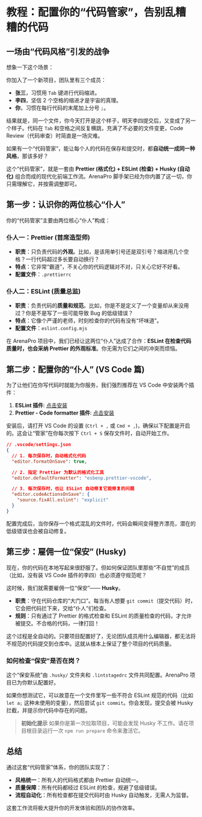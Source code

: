 # 教程：配置你的“代码管家”，告别乱糟糟的代码

## 一场由“代码风格”引发的战争

想象一下这个场景：

你加入了一个新项目，团队里有三个成员：

- **张三**，习惯用 `Tab` 键进行代码缩进。
- **李四**，坚信 2 个空格的缩进才是宇宙的真理。
- **你**，习惯在每行代码的末尾加上分号 `;`。

结果就是，同一个文件，你今天打开是这个样子，明天李四提交后，又变成了另一个样子。代码在 `Tab` 和空格之间反复横跳，充满了不必要的文件变更，Code Review（代码审查）时简直是一场灾难。

如果有一个“代码管家”，能让每个人的代码在保存和提交时，都**自动统一成同一种风格**，那该多好？

这个“代码管家”，就是一套由 **Prettier (格式化) + ESLint (检查) + Husky (自动化)** 组合而成的现代化前端工作流。ArenaPro 脚手架已经为你内置了这一切，你只需理解它，并按需调整即可。

## 第一步：认识你的两位核心“仆人”

你的“代码管家”主要由两位核心“仆人”构成：

### 仆人一：Prettier (首席造型师)

- **职责**：只负责代码的**外观**。比如，是该用单引号还是双引号？缩进用几个空格？一行代码超过多长要自动换行？
- **特点**：它非常“霸道”，不关心你的代码逻辑对不对，只关心它好不好看。
- **配置文件**：`.prettierrc`

### 仆人二：ESLint (质量总监)

- **职责**：负责代码的**质量和规范**。比如，你是不是定义了一个变量却从来没用过？你是不是写了一些可能导致 Bug 的低级错误？
- **特点**：它像个严谨的老师，时刻检查你的代码有没有“坏味道”。
- **配置文件**：`eslint.config.mjs`

在 ArenaPro 项目中，我们已经让这两位“仆人”达成了合作：**ESLint 在检查代码质量时，也会采纳 Prettier 的外观标准**。你无需为它们之间的冲突而烦恼。

## 第二步：配置你的“仆人” (VS Code 篇)

为了让他们在你写代码时就能为你服务，我们强烈推荐在 VS Code 中安装两个插件：

1.  **ESLint 插件**: [点击安装](vscode:extension/dbaeumer.vscode-eslint)
2.  **Prettier - Code formatter 插件**: [点击安装](vscode:extension/esbenp.prettier-vscode)

安装后，请打开 VS Code 的设置 (`Ctrl + ,` 或 `Cmd + ,`)，确保以下配置是开启的。这会让“管家”在你每次按下 `Ctrl + S` 保存文件时，自动开始工作。

```json
// .vscode/settings.json
{
  // 1. 每次保存时，自动格式化代码
  "editor.formatOnSave": true,

  // 2. 指定 Prettier 为默认的格式化工具
  "editor.defaultFormatter": "esbenp.prettier-vscode",

  // 3. 每次保存时，也让 ESLint 自动修复它能修复的问题
  "editor.codeActionsOnSave": {
    "source.fixAll.eslint": "explicit"
  }
}
```

配置完成后，当你保存一个格式混乱的文件时，代码会瞬间变得整齐漂亮，潜在的低级错误也会被自动修复。

## 第三步：雇佣一位“保安” (Husky)

现在，你的代码在本地写起来很舒服了。但如何保证团队里那些“不自觉”的成员（比如，没有装 VS Code 插件的李四）也必须遵守规范呢？

这时候，我们就需要雇佣一位“保安”—— **Husky**。

- **职责**：守在代码仓库的“大门口”。每当有人想要 `git commit`（提交代码）时，它会把代码拦下来，交给“仆人”们检查。
- **规则**：只有通过了 Prettier 的格式检查和 ESLint 的质量检查的代码，才允许被提交。不合格的代码，一律打回！

这个过程是全自动的。只要项目配置好了，无论团队成员用什么编辑器，都无法将不规范的代码提交到仓库中。这就从根本上保证了整个项目的代码质量。

### 如何检查“保安”是否在岗？

这个“保安系统”由 `.husky/` 文件夹和 `.lintstagedrc` 文件共同配置。ArenaPro 项目已为你默认配置好。

如果你想测试它，可以故意在一个文件里写一些不符合 ESLint 规范的代码（比如 `let a;` 这种未使用的变量），然后尝试 `git commit`。你会发现，提交会被 Husky 拦截，并提示你代码中存在的问题。

> **初始化提示**
> 如果你是第一次拉取项目，可能会发现 Husky 不工作。请在项目根目录运行一次 `npm run prepare` 命令来激活它。

## 总结

通过这套“代码管家”体系，你的团队实现了：

- **风格统一**：所有人的代码格式都由 Prettier 自动统一。
- **质量保障**：所有代码都经过 ESLint 的检查，规避了低级错误。
- **流程自动化**：所有检查都在提交代码时由 Husky 自动触发，无需人为监督。

这套工作流将极大提升你的开发体验和团队的协作效率。

